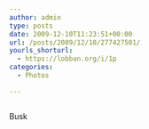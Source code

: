 ```yaml
---
author: admin
type: posts
date: 2009-12-10T11:23:51+00:00
url: /posts/2009/12/10/277427501/
yourls_shorturl:
  - https://lobban.org/i/1p
categories:
  - Photos

---
```

<div class="figure">
  <img src="https://andy.lobban.org/photo/1280/277427501/1/tumblr_kufozr5Tq01qzrl7b" alt="" />
</div>

Busk